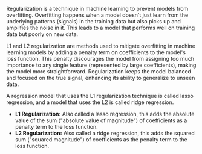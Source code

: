 Regularization is a technique in machine learning to prevent models from overfitting. Overfitting happens when a model doesn't just learn from the underlying patterns (signals) in the training data but also picks up and amplifies the noise in it. This leads to a model that performs well on training data but poorly on new data.

L1 and L2 regularization are methods used to mitigate overfitting in machine learning models by adding a penalty term on coefficients to the model's loss function. This penalty discourages the model from assigning too much importance to any single feature (represented by large coefficients), making the model more straightforward. Regularization keeps the model balanced and focused on the true signal, enhancing its ability to generalize to unseen data.

A regression model that uses the L1 regularization technique is called lasso regression, and a model that uses the L2 is called ridge regression.

- **L1 Regularization:** Also called a lasso regression, this adds the absolute value of the sum ("absolute value of magnitude") of coefficients as a penalty term to the loss function.
- **L2 Regularization:** Also called a ridge regression, this adds the squared sum ("squared magnitude") of coefficients as the penalty term to the loss function. 